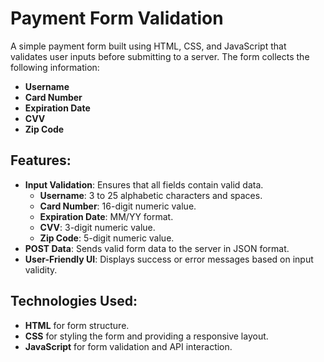 # Payment Form Validation

A simple payment form built using HTML, CSS, and JavaScript that validates user inputs before submitting to a server. The form collects the following information:

- **Username**
- **Card Number**
- **Expiration Date**
- **CVV**
- **Zip Code**

## Features:

- **Input Validation**: Ensures that all fields contain valid data.
  - **Username**: 3 to 25 alphabetic characters and spaces.
  - **Card Number**: 16-digit numeric value.
  - **Expiration Date**: MM/YY format.
  - **CVV**: 3-digit numeric value.
  - **Zip Code**: 5-digit numeric value.
- **POST Data**: Sends valid form data to the server in JSON format.
- **User-Friendly UI**: Displays success or error messages based on input validity.

## Technologies Used:

- **HTML** for form structure.
- **CSS** for styling the form and providing a responsive layout.
- **JavaScript** for form validation and API interaction.
